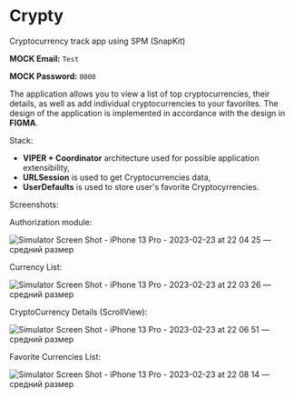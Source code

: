 # Crypty
Cryptocurrency track app using SPM (SnapKit)

**MOCK Email:** `Test`

**MOCK Password:** `0000`

The application allows you to view a list of top cryptocurrencies, their details, as well as add individual cryptocurrencies to your favorites.
The design of the application is implemented in accordance with the design in **FIGMA**.

Stack:
- **VIPER + Coordinator** architecture used for possible application extensibility,
- **URLSession** is used to get Cryptocurrencies data,
- **UserDefaults** is used to store user's favorite Cryptocyrrencies.

Screenshots: 

Authorization module: 

![Simulator Screen Shot - iPhone 13 Pro - 2023-02-23 at 22 04 25 — средний размер](https://user-images.githubusercontent.com/75203988/221005621-729be7d7-bcc8-4d20-9aa7-3742b0712398.jpeg)


Currency List:

![Simulator Screen Shot - iPhone 13 Pro - 2023-02-23 at 22 03 26 — средний размер](https://user-images.githubusercontent.com/75203988/221005764-a8d06b80-fd99-43c6-9746-97aa77d85913.jpeg)

CryptoCurrency Details (ScrollView):

![Simulator Screen Shot - iPhone 13 Pro - 2023-02-23 at 22 06 51 — средний размер](https://user-images.githubusercontent.com/75203988/221005941-2f8cf72b-f9a5-4992-bf6b-5a1b26d1ccde.jpeg)

Favorite Currencies List:

![Simulator Screen Shot - iPhone 13 Pro - 2023-02-23 at 22 08 14 — средний размер](https://user-images.githubusercontent.com/75203988/221006316-74026a95-03ca-4569-9585-bc41491e8838.jpeg)
